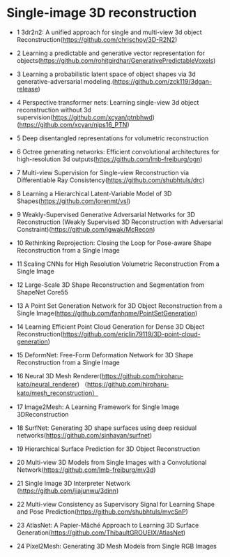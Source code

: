 # Single-image 3D reconstruction
* 1 3dr2n2: A unified approach for single and multi-view 3d object Reconstruction(https://github.com/chrischoy/3D-R2N2)

* 2 Learning a predictable and generative vector representation for objects(https://github.com/rohitgirdhar/GenerativePredictableVoxels)

* 3 Learning a probabilistic latent space of object shapes via 3d generative-adversarial modeling.(https://github.com/zck119/3dgan-release)

* 4 Perspective transformer nets: Learning single-view 3d object reconstruction without 3d supervision(https://github.com/xcyan/ptnbhwd)  (https://github.com/xcyan/nips16_PTN)

* 5 Deep disentangled representations for volumetric reconstruction

* 6 Octree generating networks: Efficient convolutional architectures for high-resolution 3d outputs(https://github.com/lmb-freiburg/ogn)

* 7 Multi-view Supervision for Single-view Reconstruction via Differentiable Ray Consistency(https://github.com/shubhtuls/drc)

* 8 Learning a Hierarchical Latent-Variable Model of 3D Shapes(https://github.com/lorenmt/vsl)

* 9 Weakly-Supervised Generative Adversarial Networks for 3D Reconstruction
(Weakly Supervised 3D Reconstruction with Adversarial Constraint)(https://github.com/jgwak/McRecon)

* 10 Rethinking Reprojection: Closing the Loop for Pose-aware Shape Reconstruction from a Single Image

* 11 Scaling CNNs for High Resolution Volumetric Reconstruction From a Single Image

* 12 Large-Scale 3D Shape Reconstruction and Segmentation from ShapeNet Core55

* 13 A Point Set Generation Network for 3D Object Reconstruction from a Single Image(https://github.com/fanhqme/PointSetGeneration) 

* 14 Learning Efficient Point Cloud Generation for Dense 3D Object Reconstruction(https://github.com/ericlin79119/3D-point-cloud-generation)

* 15 DeformNet: Free-Form Deformation Network for 3D Shape Reconstruction from a Single Image

* 16 Neural 3D Mesh Renderer(https://github.com/hiroharu-kato/neural_renderer)
（https://github.com/hiroharu-kato/mesh_reconstruction）

* 17 Image2Mesh: A Learning Framework for Single Image 3DReconstruction

* 18 SurfNet: Generating 3D shape surfaces using deep residual networks(https://github.com/sinhayan/surfnet)

* 19 Hierarchical Surface Prediction for 3D Object Reconstruction

* 20 Multi-view 3D Models from Single Images with a Convolutional Network(https://github.com/lmb-freiburg/mv3d)

* 21 Single Image 3D Interpreter Network (https://github.com/jiajunwu/3dinn)

* 22 Multi-view Consistency as Supervisory Signal for Learning Shape and Pose Prediction(https://github.com/shubhtuls/mvcSnP)

* 23 AtlasNet: A Papier-Mâché Approach to Learning 3D Surface Generation(https://github.com/ThibaultGROUEIX/AtlasNet)

* 24  Pixel2Mesh: Generating 3D Mesh Models from Single RGB Images
